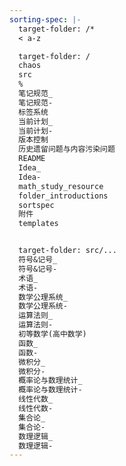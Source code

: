 ```yaml
---
sorting-spec: |-
  target-folder: /*
  < a-z

  target-folder: /
  chaos
  src
  %
  笔记规范_
  笔记规范-
  标签系统
  当前计划_
  当前计划-
  版本控制
  历史遗留问题与内容污染问题
  README
  Idea_
  Idea-
  math_study_resource
  folder_introductions
  sortspec
  附件
  templates


  target-folder: src/...
  符号&记号_
  符号&记号-
  术语_
  术语-
  数学公理系统_
  数学公理系统-
  运算法则_
  运算法则-
  初等数学(高中数学)
  函数_
  函数-
  微积分_
  微积分-
  概率论与数理统计_
  概率论与数理统计-
  线性代数_
  线性代数-
  集合论_
  集合论-
  数理逻辑_
  数理逻辑-
---
```

